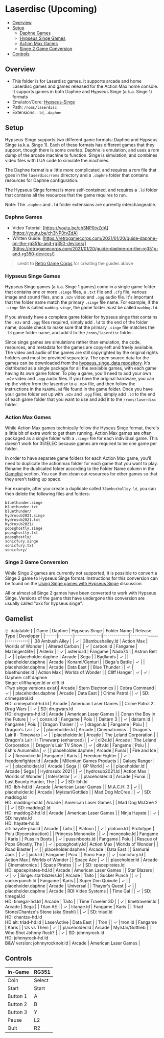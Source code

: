 # Laserdisc (Upcoming)

- [Overview](#overview)
- [Setup](#setup)
  * [Daphne Games](#daphne-games)
  * [Hypseus Singe Games](#hypseus-singe-games)
  * [Action Max Games](#action-max-games)
  * [Singe 2 Game Conversion](#singe-2-game-conversion)
- [Controls](#controls)

## Overview

- This folder is for Laserdisc games. It supports arcade and home Laserdisc games and games released for the Action Max home console. It supports games in both Daphne and Hypseus Singe (a.k.a. Singe 1) formats
- Emulator/Core: [Hypseus-Singe](https://github.com/DirtBagXon/hypseus-singe)
- Path: `/roms/laserdisc`
- Extensions: `.ld`, `.daphne`

## Setup

Hypseus-Singe supports two different game formats: Daphne and Hypseus Singe (a.k.a. Singe 1). Each of these formats has different games that they support, though there is some overlap. Daphne is emulation, and uses a rom dump of the arcade machine to function. Singe is simulation, and combines video files with LUA code to simulate the machines.

The Daphne format is a little more complicated, and requires a rom file that goes in the `laserdisc/roms` directory and a `.daphne` folder that contains resources for Daphne configuration.

The Hypseus Singe format is more self-contained, and requires a `.ld` folder that contains all the resources that the game requires to run.

Note: The `.daphne` and `.ld` folder extensions are currently interchangeable.

### Daphne Games

- Video Tutorial: [https://youtu.be/ch3NP0tvZdA](https://youtu.be/ch3NP0tvZdA)
- Written Guide: [https://retrogamecorps.com/2021/01/20/guide-daphne-on-the-rg351p-and-rg350-devices/](https://retrogamecorps.com/2021/01/20/guide-daphne-on-the-rg351p-and-rg350-devices/)
> credit to [Retro Game Corps](https://www.youtube.com/channel/UCoZQiN0o7f36H7PaW4fVhFw) for creating the guides above

### Hypseus Singe Games

Hypseus Singe games (a.k.a. Singe 1 games) come in a single game folder that contains one or more `.singe` files, a `.txt` file and `.cfg` file, various image and sound files, and a `.m2v` video and `.ogg` audio file. It's important that the folder name match the primary `.singe` file name. For example, if the `.singe` file is called `maddog.singe`, the game folder *must* be called `maddog.ld`.

If you already have a complete game folder for hypseus singe that contains the `.m2v` and `.ogg` files required, simply add `.ld` to the end of the folder name, double check to make sure that the primary `.singe` file matches the `.ld` game folder name, and add it to the `/roms/laserdisc` folder.

Since singe games are simulations rather than emulation, the code, resources, and metadata for the games are copy-left and freely available. The video and audio of the games are still copyrighted by the original rights holders and must be provided separately. The open source data for the games can be downloaded from the [hypseus_singe_data repository](https://github.com/DirtBagXon/hypseus_singe_data/releases/). It's distributed as a single package for all the available games, with each game having its own game folder. To play a game, you'll need to add your own `.m2v` video and `.ogg` audio files. If you have the original hardware, you can rip the video from the laserdisc to a `.mp4` file, and then follow the instructions in the `README.md` file found in the game folder. Once you have your game folder set up with `.m2v` and `.ogg` files, simply add `.ld` to the end of each game folder that you want to use and add it to the `/roms/laserdisc` folder.

### Action Max Games

While Action Max games technically follow the Hyseus Singe format, there's a little bit of extra work to get them running. Action Max games are often packaged as a single folder with a `.singe` file for each individual game. This doesn't work for 351ELEC because games are required to be one game per folder.

In order to have separate game folders for each Action Max game, you'll need to duplicate the actionmax folder for each game that you want to play. Rename the duplicated folder according to the Folder Name column in the [Gamelist](#gamelist) section. You can then clean out resources for other games so that they aren't taking up space.

For example, after you create a duplicate called `38ambushalley.ld`, you can then delete the following files and folders:

```
bluethunder.singe
bluethunder.txt
bluethunder/
hydrosub2021.singe
hydrosub2021.txt
hydrosub2021/
popsghostly.singe
popsghostly.txt
popsghostly/
sonicfury.singe
sonicfury.txt
sonicfury/
```

### Singe 2 Game Conversion

While Singe 2 games are currently not supported, it is possible to convert a Singe 2 game to Hypseus Singe format. Instructions for this conversion can be found on the [Using Singe games with Hypseus Singe](https://github.com/DirtBagXon/hypseus-singe/discussions/60) discussion.

All or almost all Singe 2 games have been converted to work with Hypseus Singe. Versions of the game that have undergone this conversion are usually called "xxx for hypseus singe".

## Gamelist

{: .datatable }
| Game | Daphne | Hypseus Singe | Folder Name | Release Type | Developer |
|------|:------:|:-------------:|-------------|--------------|-----------|
| .38 Ambush Alley | | &#10003; | 38ambushalley.ld | Action Max | Worlds of Wonder |
| Altered Carbon | | &#10003; | carbon.ld | Fangame | Mazinger4life |
| Asterix | | &#10003; | asterix.ld | Fangame | Nado74 |
| Astron Belt | &#10003; | | placeholder.daphne | Arcade | Sega |
| Badlands | &#10003; | | placeholder.daphne | Arcade | Konami/Centuri |
| Bega's Battle | &#10003; | | placeholder.daphne | Arcade | Data East |
| Blue Thunder | | &#10003; | bluethunder.ld | Action Max | Worlds of Wonder |
| Cliff Hanger | &#10003; | &#10003; | Daphne: cliff.daphne<br/>Singe: cliffhanger.ld or cliff.ld<br/>(Two singe versions exist)| Arcade | Stern Electronics |
| Cobra Command | &#10003; | | placeholder.daphne | Arcade | Data East |
| Crime Patrol | | &#10003; | SD: crimepatrol.ld<br/>HD: crimepatrol-hd.ld | Arcade | American Laser Games |
| Crime Patrol 2: Drug Wars | | &#10003; | SD: drugwars.ld<br/>HD: drugwars-hd.ld | Arcade | American Laser Games |
| Conan the Boy in the Future | | &#10003; | conan.ld | Fangame | Poiu |
| Daitarn 3 | | &#10003; | daitarn.ld | Fangame | Poiu |
| Dragon Trainer | | &#10003; | dragon.ld | Fangame | Poiu |
| Dragon's Lair | &#10003; | | placeholder.ld | Arcade | Cinematronics |
| Dragon's Lair II : Timewarp | &#10003; | | placeholder.ld | Arcade | The Leland Corporation |
| Dragon's Lair II : Timewarp (enhanced) | | &#10003; | dl2e.ld | Arcade | The Leland Corporation |
| Dragon's Lair TV Show | | &#10003; | dltv.ld | Fangame | Poiu |
| Esh's Aurunmilla | &#10003; | | placeholder.daphne | Arcade | Funai |
| Fire and Ice | | &#10003; | fireandice.ld | Fangame | Karis |
| Freedom Fighter | | &#10003; | freedomfighter.ld | Arcade | Millenium Games Products |
| Galaxy Ranger | &#10003; | | placeholder.ld | Arcade | Sega |
| GP World | &#10003; | | placeholder.ld | Arcade | Sega |
| Hydrosub: 2021 | | &#10003; | hydrosub2021.ld | Action Max | Worlds of Wonder |
| Interstellar | &#10003; | | placeholder.ld | Arcade | Funai |
| Last Bounty Hunter, The | | &#10003; | SD: lbh.ld<br/>HD: lbh-hd.ld | Arcade | American Laser Games |
| M.A.C.H. 3 | &#10003; | | placeholder.ld | Arcade       | Mylstar/Gottlieb       |
| Mad Dog McCree | | &#10003; | SD: maddog.ld<br/>HD: maddog-hd.ld | Arcade | American Laser Games |
| Mad Dog McCree 2 | | &#10003; | SD: maddog2.ld<br/>HD: maddog2-hd.ld | Arcade | American Laser Games |
| Ninja Hayate | | &#10003; | SD: hayate.ld<br/>HD: hayate-hd.ld<br/>alt: hayate-psx.ld | Arcade | Taito |
| Platoon | | &#10003; | platoon.ld | Prototype | Poiu (Reconstruction) |
| Princess Mononoke | | &#10003; | mononoke.ld | Fangame | Karis |
| Puss in Boots | | &#10003; | pussinboots.ld | Fangame | Poiu |
| Rescue of Pops Ghostly, The | | &#10003; | popsghostly.ld | Action Max | Worlds of Wonder |
| Road Blaster | &#10003; | | placeholder.daphne | Arcade | Data East |
| Samurai Jack | | &#10003; | jack.ld | Fangame | Poiu |
| Sonic Fury | | &#10003; | sonicfury.ld | Action Max | Worlds of Wonder |
| Space Ace | &#10003; | | placeholder.ld | Arcade | Cinematronics |
| Space Pirates | | &#10003; | SD: spacepirates.ld<br/>HD: spacepirates-hd.ld | Arcade | American Laser Games |
| Star Blazers | &#10003; | &#10003; | Singe: starblazers.ld | Arcade | Taito |
| Sucker Punch | | &#10003; | suckerpunch.ld | Fangame | Karis |
| Super Don Quixote | &#10003; | | placeholder.daphne | Arcade | Universal |
| Thayer's Quest | &#10003; | | placeholder.daphne | Arcade | RDI Video Systems |
| Time Gal | | &#10003; | SD: timegal.ld<br/>HD: timegal-hd.ld | Arcade | Taito |
| Time Traveler 3D | | &#10003; | timetraveler.ld | Arcade | Sega |
| Titan AE | | &#10003; | titanae.ld | Fangame | Karis |
| Triad Stone/Chantze's Stone (aka Strahl) | | &#10003; | SD: triad.ld<br/>HD: chantze-hd.ld<br/>HD alt: triad-hd.ld | LaserActive | Data East |
| Tron | | &#10003; | tron.ld | Fangame | Karis |
| Us vs Them | &#10003; | | placeholder.ld | Arcade | Mylstar/Gottlieb |
| Who Shot Johnny Rock? | | &#10003; | SD: johnnyrock.ld<br/>HD: johnnyrock-hd.ld<br/>B&W version: johnnyrocknoir.ld | Arcade | American Laser Games |

## Controls

|In-Game|RG351|
|-|-|
|Coin|Select|
|Start|Start|
|Button 1|A|
|Button 2|B|
|Button 3|Y|
|Pause|L2|
|Quit|R2|
